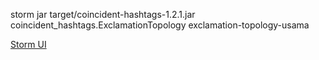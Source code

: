 storm jar target/coincident-hashtags-1.2.1.jar coincident_hashtags.ExclamationTopology exclamation-topology-usama



[Storm UI](http://localhost:8080)
